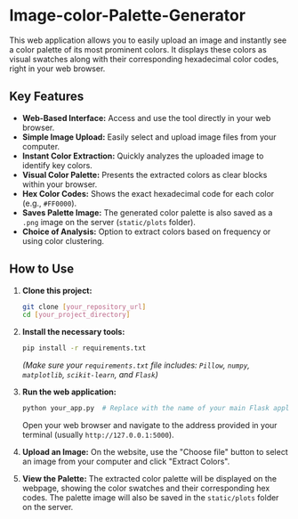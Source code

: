# Image-color-Palette-Generator
This web application allows you to easily upload an image and instantly see a color palette of its most prominent colors. It displays these colors as visual swatches along with their corresponding hexadecimal color codes, right in your web browser. 


## Key Features

* **Web-Based Interface:** Access and use the tool directly in your web browser.
* **Simple Image Upload:** Easily select and upload image files from your computer.
* **Instant Color Extraction:** Quickly analyzes the uploaded image to identify key colors.
* **Visual Color Palette:** Presents the extracted colors as clear blocks within your browser.
* **Hex Color Codes:** Shows the exact hexadecimal code for each color (e.g., `#FF0000`).
* **Saves Palette Image:** The generated color palette is also saved as a `.png` image on the server (`static/plots` folder).
* **Choice of Analysis:** Option to extract colors based on frequency or using color clustering.

## How to Use

1.  **Clone this project:**
    ```bash
    git clone [your_repository_url]
    cd [your_project_directory]
    ```

2.  **Install the necessary tools:**
    ```bash
    pip install -r requirements.txt
    ```
    *(Make sure your `requirements.txt` file includes: `Pillow`, `numpy`, `matplotlib`, `scikit-learn`, and `Flask`)*

3.  **Run the web application:**
    ```bash
    python your_app.py  # Replace with the name of your main Flask application file (e.g., app.py)
    ```
    Open your web browser and navigate to the address provided in your terminal (usually `http://127.0.0.1:5000`).

4.  **Upload an Image:** On the website, use the "Choose file" button to select an image from your computer and click "Extract Colors".

5.  **View the Palette:** The extracted color palette will be displayed on the webpage, showing the color swatches and their corresponding hex codes. The palette image will also be saved in the `static/plots` folder on the server.

